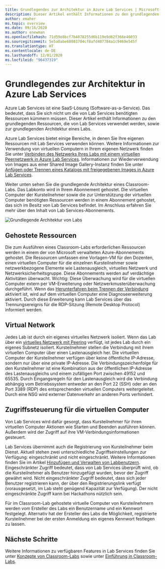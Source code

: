 ```yaml
---
title: Grundlegendes zur Architektur in Azure Lab Services | Microsoft-Dokumentation
description: Dieser Artikel enthält Informationen zu den grundlegenden Ressourcen, die von Lab Services verwendet werden, sowie zur grundlegenden Architektur eines Labs.
author: emaher
ms.topic: overview
ms.date: 09/16/2020
ms.author: enewman
ms.openlocfilehash: 71d59e8bcf7b4078255d6b119e9d62f366e46033
ms.sourcegitcommit: 5e5a0abe60803704cf8afd407784a1c9469e545f
ms.translationtype: HT
ms.contentlocale: de-DE
ms.lasthandoff: 12/01/2020
ms.locfileid: "96437319"
---
```

# <a name="architecture-fundamentals-in-azure-lab-services"></a>Grundlegendes zur Architektur in Azure Lab Services

Azure Lab Services ist eine SaaS-Lösung (Software-as-a-Service). Das bedeutet, dass Sie sich nicht um die von Lab Services benötigten Ressourcen kümmern müssen. Dieser Artikel enthält Informationen zu den grundlegenden Ressourcen, die von Lab Services verwendet werden, sowie zur grundlegenden Architektur eines Labs.  

Azure Lab Services bietet einige Bereiche, in denen Sie Ihre eigenen Ressourcen mit Lab Services verwenden können.  Weitere Informationen zur Verwendung von virtuellen Computern in Ihrem eigenen Netzwerk finden Sie unter [Verbinden des Netzwerks Ihres Labs mit einem virtuellen Peernetzwerk in Azure Lab Services](how-to-connect-peer-virtual-network.md).  Informationen zur Wiederverwendung von Images aus einer Shared Image Gallery-Instanz finden Sie unter [Anfügen oder Trennen eines Katalogs mit freigegebenen Images in Azure Lab Services](how-to-attach-detach-shared-image-gallery.md).

Weiter unten sehen Sie die grundlegende Architektur eines Classroom-Labs.  Das Labkonto wird in Ihrem Abonnement gehostet. Die virtuellen Computer der Kursteilnehmer sowie die zur Unterstützung der virtuellen Computer benötigten Ressourcen werden in einem Abonnement gehostet, das sich im Besitz von Lab Services befindet. Im Anschluss erfahren Sie mehr über den Inhalt von Lab Services-Abonnements.

![Grundlegende Architektur von Labs](./media/classroom-labs-fundamentals/labservices-basic-architecture.png)

## <a name="hosted-resources"></a>Gehostete Ressourcen

Die zum Ausführen eines Classroom-Labs erforderlichen Ressourcen werden in einem der von Microsoft verwalteten Azure-Abonnements gehostet.  Die Ressourcen umfassen eine Vorlagen-VM für den Dozenten, einen virtuellen Computer für die einzelnen Kursteilnehmer sowie netzwerkbezogene Elemente wie Lastenausgleich, virtuelles Netzwerk und Netzwerksicherheitsgruppe.  Diese Abonnements werden auf verdächtige Aktivitäten überwacht.  Wichtig: Diese Überwachung wird für die virtuellen Computer extern per VM-Erweiterung oder Netzwerkmusterüberwachung durchgeführt.  Wenn das [Herunterfahren beim Trennen der Verbindung](how-to-enable-shutdown-disconnect.md) aktiviert ist, wird auf dem virtuellen Computer eine Diagnoseerweiterung aktiviert. Durch diese Erweiterung kann Lab Services über das Trennungsereignis für die RDP-Sitzung (Remote Desktop Protocol) informiert werden.

## <a name="virtual-network"></a>Virtual Network

Jedes Lab ist durch ein eigenes virtuelles Netzwerk isoliert.  Wenn das Lab über ein [virtuelles Netzwerk mit Peering](how-to-connect-peer-virtual-network.md) verfügt, ist jedes Lab durch ein eigenes Subnetz isoliert.  Kursteilnehmer stellen die Verbindung mit ihrem virtuellen Computer über einen Lastenausgleich her.  Die virtuellen Computer der Kursteilnehmer verfügen über keine öffentliche IP-Adresse, sondern nur über eine private IP-Adresse.  Die Verbindungszeichenfolge für den Kursteilnehmer ist eine Kombination aus der öffentlichen IP-Adresse des Lastenausgleichs und einem zufälligen Port zwischen 49152 und 65535.  Durch Eingangsregeln für den Lastenausgleich wird die Verbindung abhängig vom Betriebssystem entweder an den Port 22 (SSH) oder an den Port 3389 (RDP) des entsprechenden virtuellen Computers weitergeleitet. Durch eine NSG wird externer Datenverkehr an anderen Ports verhindert.

## <a name="access-control-to-the-virtual-machines"></a>Zugriffssteuerung für die virtuellen Computer

Von Lab Services wird dafür gesorgt, dass Kursteilnehmer für ihren virtuellen Computer Aktionen wie Starten und Beenden ausführen können.  Außerdem wird der Zugriff auf ihre VM-Verbindungsinformationen gesteuert.

Lab Services übernimmt auch die Registrierung von Kursteilnehmer beim Dienst. Aktuell stehen zwei unterschiedliche Zugriffseinstellungen zur Verfügung: eingeschränkt und nicht eingeschränkt. Weitere Informationen finden Sie im Artikel [Hinzufügen und Verwalten von Labbenutzern](how-to-configure-student-usage.md#send-invitations-to-users). Eingeschränkter Zugriff bedeutet, dass von Lab Services überprüft wird, ob die Kursteilnehmer als Benutzer hinzugefügt wurden, bevor der Zugriff gewährt wird. Nicht eingeschränkter Zugriff bedeutet, dass sich jeder Benutzer registrieren kann, der über den Registrierungslink verfügt (vorausgesetzt, im Lab steht genügend Kapazität zur Verfügung). Der nicht eingeschränkte Zugriff kann bei Hackathons nützlich sein.

Für im Classroom-Lab gehostete virtuelle Computer von Kursteilnehmern werden vom Ersteller des Labs ein Benutzername und ein Kennwort festgelegt.  Alternativ hat der Ersteller des Labs die Möglichkeit, registrierte Kursteilnehmer bei der ersten Anmeldung ein eigenes Kennwort festlegen zu lassen.  

## <a name="next-steps"></a>Nächste Schritte

Weitere Informationen zu verfügbaren Features in Lab Services finden Sie unter [Konzepte von Classroom-Labs](classroom-labs-concepts.md) sowie unter [Einführung in Classroom-Labs](classroom-labs-overview.md).
